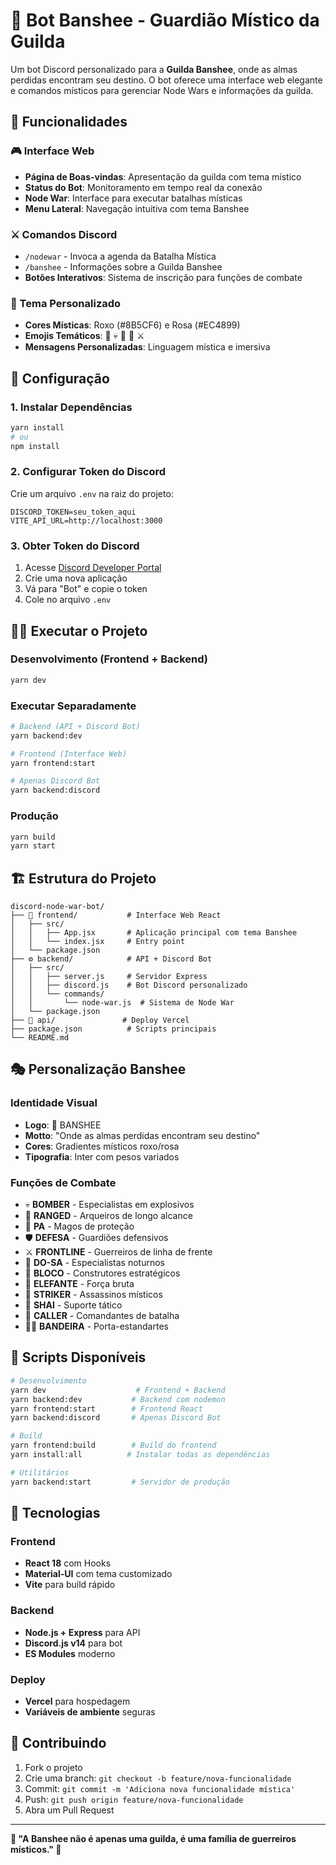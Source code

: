 # 👻 Bot Banshee - Guardião Místico da Guilda

Um bot Discord personalizado para a **Guilda Banshee**, onde as almas perdidas encontram seu destino. O bot oferece uma interface web elegante e comandos místicos para gerenciar Node Wars e informações da guilda.

## 🌟 Funcionalidades

### 🎮 Interface Web
- **Página de Boas-vindas**: Apresentação da guilda com tema místico
- **Status do Bot**: Monitoramento em tempo real da conexão
- **Node War**: Interface para executar batalhas místicas
- **Menu Lateral**: Navegação intuitiva com tema Banshee

### ⚔️ Comandos Discord
- `/nodewar` - Invoca a agenda da Batalha Mística
- `/banshee` - Informações sobre a Guilda Banshee
- **Botões Interativos**: Sistema de inscrição para funções de combate

### 🔮 Tema Personalizado
- **Cores Místicas**: Roxo (#8B5CF6) e Rosa (#EC4899)
- **Emojis Temáticos**: 👻 💀 🔮 🌙 ⚔️
- **Mensagens Personalizadas**: Linguagem mística e imersiva

## 🚀 Configuração

### 1. Instalar Dependências
```bash
yarn install
# ou
npm install
```

### 2. Configurar Token do Discord
Crie um arquivo `.env` na raiz do projeto:
```env
DISCORD_TOKEN=seu_token_aqui
VITE_API_URL=http://localhost:3000
```

### 3. Obter Token do Discord
1. Acesse [Discord Developer Portal](https://discord.com/developers/applications)
2. Crie uma nova aplicação
3. Vá para "Bot" e copie o token
4. Cole no arquivo `.env`

## 🏃‍♂️ Executar o Projeto

### Desenvolvimento (Frontend + Backend)
```bash
yarn dev
```

### Executar Separadamente
```bash
# Backend (API + Discord Bot)
yarn backend:dev

# Frontend (Interface Web)
yarn frontend:start

# Apenas Discord Bot
yarn backend:discord
```

### Produção
```bash
yarn build
yarn start
```

## 🏗️ Estrutura do Projeto

```
discord-node-war-bot/
├── 🎨 frontend/           # Interface Web React
│   ├── src/
│   │   ├── App.jsx       # Aplicação principal com tema Banshee
│   │   └── index.jsx     # Entry point
│   └── package.json
├── ⚙️ backend/            # API + Discord Bot
│   ├── src/
│   │   ├── server.js     # Servidor Express
│   │   ├── discord.js    # Bot Discord personalizado
│   │   └── commands/
│   │       └── node-war.js  # Sistema de Node War
│   └── package.json
├── 🚀 api/               # Deploy Vercel
├── package.json          # Scripts principais
└── README.md
```

## 🎭 Personalização Banshee

### Identidade Visual
- **Logo**: 👻 BANSHEE
- **Motto**: "Onde as almas perdidas encontram seu destino"
- **Cores**: Gradientes místicos roxo/rosa
- **Tipografia**: Inter com pesos variados

### Funções de Combate
- 💀 **BOMBER** - Especialistas em explosivos
- 🏹 **RANGED** - Arqueiros de longo alcance  
- 🔮 **PA** - Magos de proteção
- 🛡️ **DEFESA** - Guardiões defensivos
- ⚔️ **FRONTLINE** - Guerreiros de linha de frente
- 🌙 **DO-SA** - Especialistas noturnos
- 🧱 **BLOCO** - Construtores estratégicos
- 🐘 **ELEFANTE** - Força bruta
- 👻 **STRIKER** - Assassinos místicos
- 🥁 **SHAI** - Suporte tático
- 📢 **CALLER** - Comandantes de batalha
- 🏴‍☠️ **BANDEIRA** - Porta-estandartes

## 🌙 Scripts Disponíveis

```bash
# Desenvolvimento
yarn dev                    # Frontend + Backend
yarn backend:dev           # Backend com nodemon
yarn frontend:start        # Frontend React
yarn backend:discord       # Apenas Discord Bot

# Build
yarn frontend:build        # Build do frontend
yarn install:all          # Instalar todas as dependências

# Utilitários
yarn backend:start         # Servidor de produção
```

## 🔧 Tecnologias

### Frontend
- **React 18** com Hooks
- **Material-UI** com tema customizado
- **Vite** para build rápido

### Backend  
- **Node.js + Express** para API
- **Discord.js v14** para bot
- **ES Modules** moderno

### Deploy
- **Vercel** para hospedagem
- **Variáveis de ambiente** seguras

## 👻 Contribuindo

1. Fork o projeto
2. Crie uma branch: `git checkout -b feature/nova-funcionalidade`  
3. Commit: `git commit -m 'Adiciona nova funcionalidade mística'`
4. Push: `git push origin feature/nova-funcionalidade`
5. Abra um Pull Request

---

**🌟 "A Banshee não é apenas uma guilda, é uma família de guerreiros místicos." 🌟**
